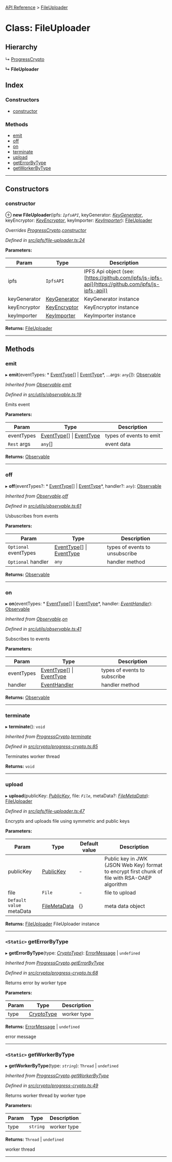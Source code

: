 [API Reference](../README.md) > [FileUploader](../classes/fileuploader.md)

# Class: FileUploader

## Hierarchy

↳  [ProgressCrypto](progresscrypto.md)

**↳ FileUploader**

## Index

### Constructors

* [constructor](fileuploader.md#constructor)

### Methods

* [emit](fileuploader.md#emit)
* [off](fileuploader.md#off)
* [on](fileuploader.md#on)
* [terminate](fileuploader.md#terminate)
* [upload](fileuploader.md#upload)
* [getErrorByType](fileuploader.md#geterrorbytype)
* [getWorkerByType](fileuploader.md#getworkerbytype)

---

## Constructors

<a id="constructor"></a>

###  constructor

⊕ **new FileUploader**(ipfs: *`IpfsAPI`*, keyGenerator: *[KeyGenerator](keygenerator.md)*, keyEncryptor: *[KeyEncryptor](keyencryptor.md)*, keyImporter: *[KeyImporter](keyimporter.md)*): [FileUploader](fileuploader.md)

*Overrides [ProgressCrypto](progresscrypto.md).[constructor](progresscrypto.md#constructor)*

*Defined in [src/ipfs/file-uploader.ts:24](https://github.com/repux/repux-lib/blob/7768859/src/ipfs/file-uploader.ts#L24)*

**Parameters:**

| Param | Type | Description |
| ------ | ------ | ------ |
| ipfs | `IpfsAPI` |  IPFS Api object (see: [https://github.com/ipfs/js-ipfs-api](https://github.com/ipfs/js-ipfs-api)) |
| keyGenerator | [KeyGenerator](keygenerator.md) |  KeyGenerator instance |
| keyEncryptor | [KeyEncryptor](keyencryptor.md) |  KeyEncryptor instance |
| keyImporter | [KeyImporter](keyimporter.md) |  KeyImporter instance |

**Returns:** [FileUploader](fileuploader.md)

___

## Methods

<a id="emit"></a>

###  emit

▸ **emit**(eventTypes: * [EventType](../enums/eventtype.md)[] &#124; [EventType](../enums/eventtype.md)*, ...args: *`any`[]*): [Observable](observable.md)

*Inherited from [Observable](observable.md).[emit](observable.md#emit)*

*Defined in [src/utils/observable.ts:19](https://github.com/repux/repux-lib/blob/7768859/src/utils/observable.ts#L19)*

Emits event

**Parameters:**

| Param | Type | Description |
| ------ | ------ | ------ |
| eventTypes |  [EventType](../enums/eventtype.md)[] &#124; [EventType](../enums/eventtype.md)|  types of events to emit |
| `Rest` args | `any`[] |  event data |

**Returns:** [Observable](observable.md)

___
<a id="off"></a>

###  off

▸ **off**(eventTypes?: * [EventType](../enums/eventtype.md)[] &#124; [EventType](../enums/eventtype.md)*, handler?: *`any`*): [Observable](observable.md)

*Inherited from [Observable](observable.md).[off](observable.md#off)*

*Defined in [src/utils/observable.ts:61](https://github.com/repux/repux-lib/blob/7768859/src/utils/observable.ts#L61)*

Usbuscribes from events

**Parameters:**

| Param | Type | Description |
| ------ | ------ | ------ |
| `Optional` eventTypes |  [EventType](../enums/eventtype.md)[] &#124; [EventType](../enums/eventtype.md)|  types of events to unsubscribe |
| `Optional` handler | `any` |  handler method |

**Returns:** [Observable](observable.md)

___
<a id="on"></a>

###  on

▸ **on**(eventTypes: * [EventType](../enums/eventtype.md)[] &#124; [EventType](../enums/eventtype.md)*, handler: *[EventHandler](../interfaces/eventhandler.md)*): [Observable](observable.md)

*Inherited from [Observable](observable.md).[on](observable.md#on)*

*Defined in [src/utils/observable.ts:41](https://github.com/repux/repux-lib/blob/7768859/src/utils/observable.ts#L41)*

Subscribes to events

**Parameters:**

| Param | Type | Description |
| ------ | ------ | ------ |
| eventTypes |  [EventType](../enums/eventtype.md)[] &#124; [EventType](../enums/eventtype.md)|  types of events to subscribe |
| handler | [EventHandler](../interfaces/eventhandler.md) |  handler method |

**Returns:** [Observable](observable.md)

___
<a id="terminate"></a>

###  terminate

▸ **terminate**(): `void`

*Inherited from [ProgressCrypto](progresscrypto.md).[terminate](progresscrypto.md#terminate)*

*Defined in [src/crypto/progress-crypto.ts:85](https://github.com/repux/repux-lib/blob/7768859/src/crypto/progress-crypto.ts#L85)*

Terminates worker thread

**Returns:** `void`

___
<a id="upload"></a>

###  upload

▸ **upload**(publicKey: *[PublicKey](../interfaces/publickey.md)*, file: *`File`*, metaData?: *[FileMetaData](../interfaces/filemetadata.md)*): [FileUploader](fileuploader.md)

*Defined in [src/ipfs/file-uploader.ts:47](https://github.com/repux/repux-lib/blob/7768859/src/ipfs/file-uploader.ts#L47)*

Encrypts and uploads file using symmetric and public keys

**Parameters:**

| Param | Type | Default value | Description |
| ------ | ------ | ------ | ------ |
| publicKey | [PublicKey](../interfaces/publickey.md) | - |  Public key in JWK (JSON Web Key) format to encrypt first chunk of file with RSA-OAEP algorithm |
| file | `File` | - |  file to upload |
| `Default value` metaData | [FileMetaData](../interfaces/filemetadata.md) |  {} |  meta data object |

**Returns:** [FileUploader](fileuploader.md)
FileUploader instance

___
<a id="geterrorbytype"></a>

### `<Static>` getErrorByType

▸ **getErrorByType**(type: *[CryptoType](../enums/cryptotype.md)*):  [ErrorMessage](../enums/errormessage.md) &#124; `undefined`

*Inherited from [ProgressCrypto](progresscrypto.md).[getErrorByType](progresscrypto.md#geterrorbytype)*

*Defined in [src/crypto/progress-crypto.ts:68](https://github.com/repux/repux-lib/blob/7768859/src/crypto/progress-crypto.ts#L68)*

Returns error by worker type

**Parameters:**

| Param | Type | Description |
| ------ | ------ | ------ |
| type | [CryptoType](../enums/cryptotype.md) |  worker type |

**Returns:**  [ErrorMessage](../enums/errormessage.md) &#124; `undefined`

error message

___
<a id="getworkerbytype"></a>

### `<Static>` getWorkerByType

▸ **getWorkerByType**(type: *`string`*):  `Thread` &#124; `undefined`

*Inherited from [ProgressCrypto](progresscrypto.md).[getWorkerByType](progresscrypto.md#getworkerbytype)*

*Defined in [src/crypto/progress-crypto.ts:49](https://github.com/repux/repux-lib/blob/7768859/src/crypto/progress-crypto.ts#L49)*

Returns worker thread by worker type

**Parameters:**

| Param | Type | Description |
| ------ | ------ | ------ |
| type | `string` |  worker type |

**Returns:**  `Thread` &#124; `undefined`

worker thread

___


